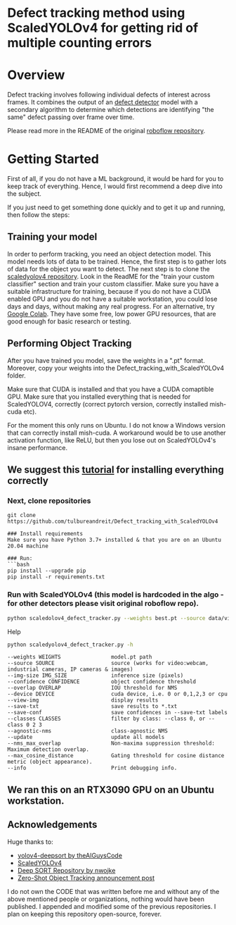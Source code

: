 # Defect tracking method using ScaledYOLOv4 for getting rid of multiple counting errors


# Overview

Defect tracking involves following individual defects of interest across frames. It
combines the output of an [defect detector](https://ieeexplore.ieee.org/document/9515185) model
with a secondary algorithm to determine which detections are identifying "the same"
defect passing over frame over time.

Please read more in the README of the original [roboflow repository](https://github.com/roboflow-ai/zero-shot-object-tracking).
# Getting Started
First of all, if you do not have a ML background, it would be hard for you to keep track of everything. Hence, I would first recommend a deep dive into the subject.

If you just need to get something done quickly and to get it up and running, then follow the steps:


## Training your model
In order to perform tracking, you need an object detection model. This model needs lots of data to be trained. Hence, the first step is to gather lots of data for the object you want to detect.
The next step is to clone the [scaledyolov4 repository](https://github.com/WongKinYiu/ScaledYOLOv4). Look in the ReadME for the "train your custom classifier" section and train your custom classifier. 
Make sure you have a suitable infrastructure for training, because if you do not have a CUDA enabled GPU and you do not have a suitable workstation, you could lose days and days, without making any real progress. For an alternative, try [Google Colab](https://colab.research.google.com/). They have some free, low power GPU resources, that are good enough for basic research or testing.



## Performing Object Tracking
After you have trained you model, save the weights in a ".pt" format. Moreover, copy your weights into the Defect_tracking_with_ScaledYOLOv4 folder.

Make sure that CUDA is installed and that you have a CUDA comaptible GPU.
Make sure that you installed everything that is needed for ScaledYOLOV4, correctly (correct pytorch version, correctly installed mish-cuda etc).

For the moment this only runs on Ubuntu. I do not know a Windows version that can correctly install mish-cuda. A workaround would be to use another activation function, like ReLU, but then you lose out on ScaledYOLOv4's insane performance.

## We suggest this [tutorial](https://medium.com/analytics-vidhya/install-cuda-11-2-cudnn-8-1-0-and-python-3-9-on-rtx3090-for-deep-learning-fcf96c95f7a1) for installing everything correctly


### Next, clone repositories

```
git clone https://github.com/tulbureandreit/Defect_tracking_with_ScaledYOLOv4
       
### Install requirements 
Make sure you have Python 3.7+ installed & that you are on an Ubuntu 20.04 machine

### Run:
```bash
pip install --upgrade pip
pip install -r requirements.txt
```


### Run with ScaledYOLOv4 (this model is hardcoded in the algo - for other detectors please visit original roboflow repo).

```bash
python scaledolov4_defect_tracker.py --weights best.pt --source data/video/clean.mp4 --detection-engine scaledyolov4 --info
```


Help

```bash
python scaledyolov4_defect_tracker.py -h
```
```
--weights WEIGHTS                model.pt path
--source SOURCE                  source (works for video:webcam, industrial cameras, IP cameras & images)
--img-size IMG_SIZE              inference size (pixels)
--confidence CONFIDENCE          object confidence threshold                      
--overlap OVERLAP                IOU threshold for NMS
--device DEVICE                  cuda device, i.e. 0 or 0,1,2,3 or cpu
--view-img                       display results
--save-txt                       save results to *.txt
--save-conf                      save confidences in --save-txt labels
--classes CLASSES                filter by class: --class 0, or --class 0 2 3
--agnostic-nms                   class-agnostic NMS
--update                         update all models
--nms_max_overlap                Non-maxima suppression threshold: Maximum detection overlap.
--max_cosine_distance            Gating threshold for cosine distance metric (object appearance).
--info                           Print debugging info.
```
## We ran this on an RTX3090 GPU on an Ubuntu workstation.

## Acknowledgements

Huge thanks to:

- [yolov4-deepsort by theAIGuysCode](https://github.com/theAIGuysCode/yolov4-deepsort)
- [ScaledYOLOv4](https://github.com/WongKinYiu/ScaledYOLOv4)
- [Deep SORT Repository by nwojke](https://github.com/nwojke/deep_sort)
- [Zero-Shot Object Tracking announcement post](https://blog.roboflow.com/zero-shot-object-tracking/)

I do not own the CODE that was written before me and without any of the above mentioned people or organizations, nothing would have been published. I appended and modified some of the previous repositories. I plan on keeping this repository open-source, forever.

